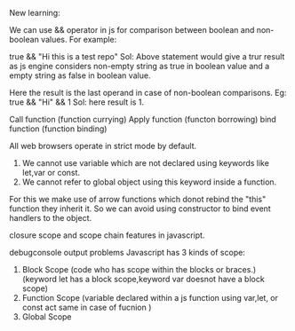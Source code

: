 New learning:

We can use && operator in js for comparison between boolean and non-boolean values.
For example:

true && "Hi this is a test repo"
Sol: Above statement would give a trur result as js engine considers non-empty string as true in boolean value and a empty string as false in boolean value.

Here the result is the last operand in case of non-boolean comparisons.
Eg: true && "Hi" && 1
Sol: here result is 1.

Call function (function currying)
Apply function (functon borrowing)
bind function (function binding)

All web browsers operate in strict mode by default.
1) We cannot use variable which are not declared using keywords like let,var or const.
2) We cannot refer to global object using this keyword inside a function.

For this we make use of arrow functions which donot rebind the "this" function
they inherit it. So we can avoid using constructor to bind event handlers to 
the object.

closure
scope and scope chain features in javascript.

debugconsole output problems
Javascript has 3 kinds of scope:
1) Block Scope (code who has scope within the blocks or braces.) (keyword let has a block scope,keyword var doesnot have a block scope)
2) Function Scope (variable declared within a js function using var,let, or const act same in case of fucnion )
3) Global Scope
